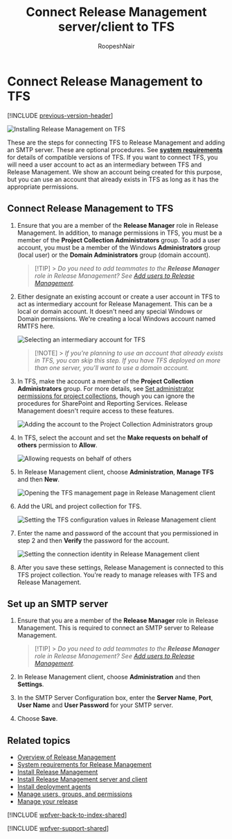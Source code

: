 ﻿---
title: Connect Release Management server/client to TFS
ms.custom: seodec18
description: Learn how you can connect Release Management to Team Foundation Server (TFS) using server and client for VS 2015 and TFS 2015
ms.assetid: CEB0875B-F42A-45F3-B743-D6C522F7E5A6
ms.topic: conceptual
ms.author: ronai
author: RoopeshNair
ms.date: 07/16/2018
monikerRange: ">= tfs-2013"
---

# Connect Release Management to TFS

[!INCLUDE [previous-version-header](../../includes/previous-version-header.md)]

![Installing Release Management on TFS](media/connect-tfs-01.png)

These are the steps for connecting TFS to Release Management and adding an
SMTP server. These are optional procedures. See
**[system requirements](system-requirements.md)**
for details of compatible versions of TFS. If you want to connect TFS, you
will need a user account to act as an intermediary between TFS and Release
Management. We show an account being created for this purpose, but you can
use an account that already exists in TFS as long as it has the appropriate
permissions.

## Connect Release Management to TFS

1. Ensure that you are a member of the **Release Manager** role in Release
   Management. In addition, to manage permissions in TFS, you must be a member
   of the **Project Collection Administrators** group. To add a user account,
   you must be a member of the Windows **Administrators** group (local user)
   or the **Domain Administrators** group (domain account).

   > [!TIP] > _Do you need to add teammates to the **Release Manager** role
   > in Release Management? See [Add users to Release Management](../add-users-and-groups.md)._

1. Either designate an existing account or create a user account in TFS
   to act as intermediary account for Release Management. This can be a local
   or domain account. It doesn't need any special Windows or Domain permissions.
   We're creating a local Windows account named RMTFS here.

   ![Selecting an intermediary account for TFS](media/connect-tfs-02.png)

   > [!NOTE] > _If you're planning to use an account that already exists in
   > TFS, you can skip this step. If you have TFS deployed on more than one
   > server, you'll want to use a domain account._

1. In TFS, make the account a member of the **Project Collection
   Administrators** group. For more details, see
   [Set administrator permissions for project collections](../../../../../organizations/security/set-project-collection-level-permissions.md),
   though you can ignore the procedures for SharePoint and Reporting Services.
   Release Management doesn't require access to these features.

   ![Adding the account to the Project Collection Administrators group](media/connect-tfs-03.png)

1. In TFS, select the account and set the **Make requests on behalf of
   others** permission to **Allow**.

   ![Allowing requests on behalf of others](media/connect-tfs-04.png)

1. In Release Management client, choose **Administration**, **Manage TFS**
   and then **New**.

   ![Opening the TFS management page in Release Management client](media/connect-tfs-05.png)

1. Add the URL and project collection for TFS.

   ![Setting the TFS configuration values in Release Management client](media/connect-tfs-06.png)

1. Enter the name and password of the account that you permissioned in step 2
   and then **Verify** the password for the account.

   ![Setting the connection identity in Release Management client](media/connect-tfs-07.png)

1. After you save these settings, Release Management is connected to this
   TFS project collection. You're ready to manage releases with TFS and
   Release Management.

## Set up an SMTP server

1. Ensure that you are a member of the **Release Manager** role in Release
   Management. This is required to connect an SMTP server to Release Management.

   > [!TIP] > _Do you need to add teammates to the **Release Manager** role
   > in Release Management? See [Add users to Release Management](../add-users-and-groups.md)._

1. In Release Management client, choose **Administration** and then **Settings**.

1. In the SMTP Server Configuration box, enter the **Server Name**, **Port**,
   **User Name** and **User Password** for your SMTP server.

1. Choose **Save**.

## Related topics

- [Overview of Release Management](../release-management-overview.md)
- [System requirements for Release Management](system-requirements.md)
- [Install Release Management](../install-release-management.md)
- [Install Release Management server and client](install-server-and-client.md)
- [Install deployment agents](install-deployment-agent.md)
- [Manage users, groups, and permissions](../add-users-and-groups.md)
- [Manage your release](../manage-your-release.md)

[!INCLUDE [wpfver-back-to-index-shared](../../includes/wpfver-back-to-index-shared.md)]

[!INCLUDE [wpfver-support-shared](../../includes/wpfver-support-shared.md)]
